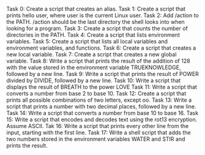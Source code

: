 Task 0: Create a script that creates an alias. Task 1: Create a script that prints hello user, where user is the current Linux user. Task 2: Add /action to the PATH. /action should be the last directory the shell looks into when looking for a program. Task 3: Create a script that counts the number of directories in the PATH. Task 4: Create a script that lists environment variables. Task 5: Create a script that lists all local variables and environment variables, and functions. Task 6: Create a script that creates a new local variable. Task 7: Create a script that creates a new global variable. Task 8: Write a script that prints the result of the addition of 128 with the value stored in the environment variable TRUEKNOWLEDGE, followed by a new line. Task 9: Write a script that prints the result of POWER divided by DIVIDE, followed by a new line. Task 10: Write a script that displays the result of BREATH to the power LOVE Task 11: Write a script that converts a number from base 2 to base 10. Task 12: Create a script that prints all possible combinations of two letters, except oo. Task 13: Write a script that prints a number with two decimal places, followed by a new line. Task 14: Write a script that converts a number from base 10 to base 16. Task 15: Write a script that encodes and decodes text using the rot13 encryption. Assume ASCII. Tak 16: Write a script that prints every other line from the input, starting with the first line. Task 17: Write a shell script that adds the two numbers stored in the environment variables WATER and STIR and prints the result.
